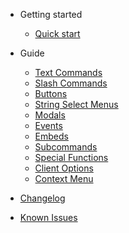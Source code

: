 - Getting started

  - [Quick start](quickstart.md)

- Guide

  - [Text Commands](commands.md)
  - [Slash Commands](slashcommands.md)
  - [Buttons](buttons.md)
  - [String Select Menus](selectmenus.md)
  - [Modals](modals.md)
  - [Events](events.md)
  - [Embeds](embeds.md)
  - [Subcommands](subcommands.md)
  - [Special Functions](specialfunctions.md)
  - [Client Options](client.md)
  - [Context Menu](contextmenu.md)

- [Changelog](changelog.md)
- [Known Issues](knownissues.md)

